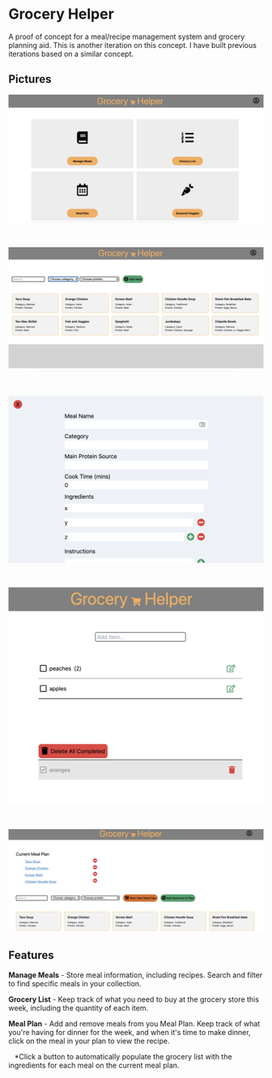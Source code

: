 # Grocery Helper

A proof of concept for a meal/recipe management system and grocery planning aid. This is another iteration on this concept. I have built previous iterations based on a similar concept. 

## Pictures

![Home view](./project_imgs/home_view.png)

<br>

![Manage meals view](./project_imgs/meals_view.png)

<br>

![Add meal](./project_imgs/add_meal.png)

<br>

![Grocery list](./project_imgs/grocery_list.png)

<br>

![Meal plan](./project_imgs/meal_plan.png)

## Features

**Manage Meals** - Store meal information, including recipes. Search and filter to find specific meals in your collection.

**Grocery List** - Keep track of what you need to buy at the grocery store this week, including the quantity of each item.

**Meal Plan** - Add and remove meals from you Meal Plan. Keep track of what you're having for dinner for the week, and when it's time to make dinner, click on the meal in your plan to view the recipe.

&nbsp;&nbsp; \*Click a button to automatically populate the grocery list with the ingredients for each meal on the current meal plan.
